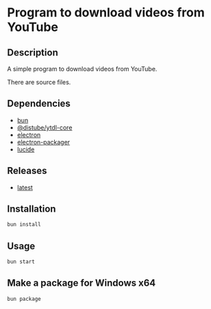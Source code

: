 # Program to download videos from YouTube

## Description

A simple program to download videos from YouTube.

There are source files.

## Dependencies

- [bun](https://bun.sh)
- [@distube/ytdl-core](https://www.npmjs.com/package/@distube/ytdl-core)
- [electron](https://www.electronjs.org)
- [electron-packager](https://www.npmjs.com/package/electron-packager)
- [lucide](https://lucide.dev)

## Releases

- [latest](https://github.com/AzrailVOI/youtube-downloader/releases/tag/latest)

## Installation

```bash 
bun install
```

## Usage

```bash
bun start
```

## Make a package for Windows x64

```bash
bun package
```